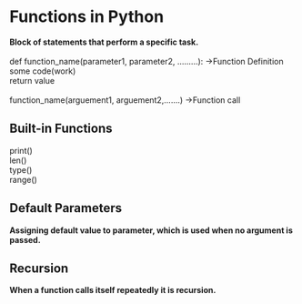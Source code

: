 # Functions in Python
<b>Block of statements that perform a specific task.</b><br><br>
def function_name(parameter1, parameter2, .........): ->Function Definition<br>
some code(work)<br>
return value<br><br>
function_name(arguement1, arguement2,.......) ->Function call

## Built-in Functions
print()<br>
len()<br>
type()<br>
range()<br>

## Default Parameters
<b>Assigning default value to parameter, which is used when no argument is passed.</b>

## Recursion 
<b>When a function calls itself repeatedly it is recursion.</b>

